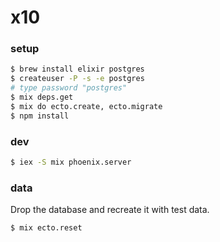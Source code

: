 # x10

### setup

```sh
$ brew install elixir postgres
$ createuser -P -s -e postgres
# type password "postgres"
$ mix deps.get
$ mix do ecto.create, ecto.migrate
$ npm install
```

### dev

```sh
$ iex -S mix phoenix.server
```

### data

Drop the database and recreate it with test data.

```sh
$ mix ecto.reset
```
